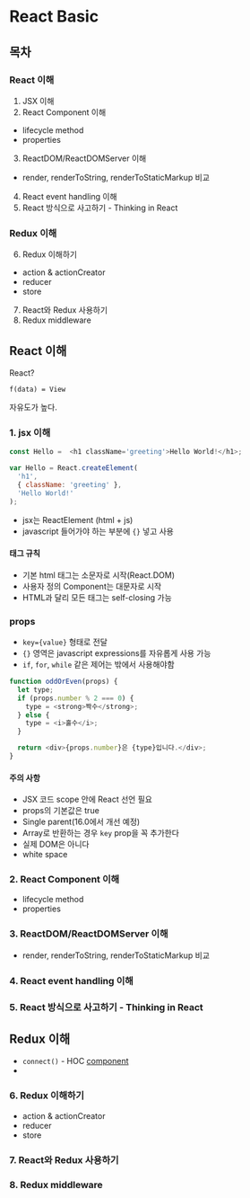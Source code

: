 # React Basic

## 목차

### React 이해 
1. JSX 이해 
2. React Component 이해
  - lifecycle method
  - properties
3. ReactDOM/ReactDOMServer 이해 
  - render, renderToString, renderToStaticMarkup 비교 
4. React event handling 이해 
5. React 방식으로 사고하기 - Thinking in React 
 
### Redux 이해 
6. Redux 이해하기 
  - action & actionCreator
  - reducer
  - store
7.  React와 Redux 사용하기
8. Redux middleware


## React 이해 

React? 
```
f(data) = View
```

자유도가 높다.

### 1. jsx 이해 
```js
const Hello =  <h1 className='greeting'>Hello World!</h1>;
```

```js
var Hello = React.createElement(
  'h1',
  { className: 'greeting' },
  'Hello World!'
);
```

- jsx는 ReactElement (html + js)
- javascript 들어가야 하는 부분에 `{}` 넣고 사용

#### 태그 규칙 
- 기본 html 태그는 소문자로 시작(React.DOM)
- 사용자 정의 Component는 대문자로 시작
- HTML과 달리 모든 태그는 self-closing 가능

### props
- `key={value}` 형태로 전달 
- `{}` 영역은 javascript expressions를 자유롭게 사용 가능
- `if`, `for`, `while` 같은 제어는 밖에서 사용해야함 

```js
function oddOrEven(props) {
  let type;
  if (props.number % 2 === 0) {
    type = <strong>짝수</strong>;
  } else {
    type = <i>홀수</i>;
  }

  return <div>{props.number}은 {type}입니다.</div>;
}
``` 
#### 주의 사항 
- JSX 코드 scope 안에 React 선언 필요
- props의 기본값은 true
- Single parent(16.0에서 개선 예정)
- Array로 반환하는 경우 `key` prop을 꼭 추가한다
- 실제 DOM은 아니다
- white space

### 2. React Component 이해
  - lifecycle method
  - properties


### 3. ReactDOM/ReactDOMServer 이해 
  - render, renderToString, renderToStaticMarkup 비교 


### 4. React event handling 이해 


### 5. React 방식으로 사고하기 - Thinking in React 


## Redux 이해 

- `connect()` - HOC [component](https://github.com/reactjs/react-redux/blob/4d302257e3b361731f44b1f546e547ed578c8eec/src/components/connectAdvanced.js#L115)
- 

### 6. Redux 이해하기 
  - action & actionCreator
  - reducer
  - store

### 7.  React와 Redux 사용하기


### 8. Redux middleware


